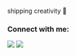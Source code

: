 shipping creativity 🍊


### Connect with me:

[![](https://img.shields.io/badge/LinkedIn-0077B5?style=for-the-badge&logo=linkedin&logoColor=white)](https://linkedin.com/in/unnxt30)
[![](https://img.shields.io/badge/Email-D14836?style=for-the-badge&logo=gmail&logoColor=white)](sendto:officialunnat30@gmail.com)

